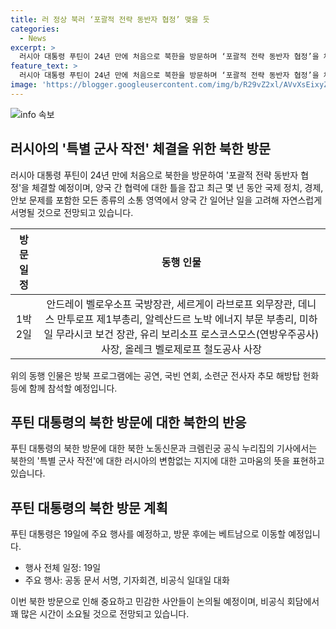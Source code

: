 ```yaml
---
title: 러 정상 북러 ‘포괄적 전략 동반자 협정’ 맺을 듯
categories:
  - News
excerpt: >
  러시아 대통령 푸틴이 24년 만에 처음으로 북한을 방문하며 ‘포괄적 전략 동반자 협정’을 체결할 것으로 보인다. 이로써 양국은 과거 협정을 대체하게 되며, 러시아는 북한의 변함없는 지지에 감사의 뜻을 표했다. 두 정상은 공동 문서를 서명한 뒤 비공식으로 일대일 대화를 할 예정이며, 방북 프로그램에는 공연과 국빈 연회 등이 포함돼 있다.
feature_text: >
  러시아 대통령 푸틴이 24년 만에 처음으로 북한을 방문하며 ‘포괄적 전략 동반자 협정’을 체결할 것으로 보인다. 이로써 양국은 과거 협정을 대체하게 되며, 러시아는 북한의 변함없는 지지에 감사의 뜻을 표했다. 두 정상은 공동 문서를 서명한 뒤 비공식으로 일대일 대화를 할 예정이며, 방북 프로그램에는 공연과 국빈 연회 등이 포함돼 있다.
image: 'https://blogger.googleusercontent.com/img/b/R29vZ2xl/AVvXsEixyZcFfHzMRdzZMjFBmAUKJYCLCGyLL1o632UiGVXcaFdKo_bkvkuCioo0uUKlGfBVcT3P84aROyZIXSBEx3Aw5nCQ3pTgDom1WDC4m8eifvWiAmWEEVb4x6G_l8C0QH225ldMjyaFvpxGEBGNO37VmDTDMHGhJPq73UglMfDca1-0aw/s1600/blogspot.png'
---
```


<p><img src="https://blogger.googleusercontent.com/img/b/R29vZ2xl/AVvXsEixyZcFfHzMRdzZMjFBmAUKJYCLCGyLL1o632UiGVXcaFdKo_bkvkuCioo0uUKlGfBVcT3P84aROyZIXSBEx3Aw5nCQ3pTgDom1WDC4m8eifvWiAmWEEVb4x6G_l8C0QH225ldMjyaFvpxGEBGNO37VmDTDMHGhJPq73UglMfDca1-0aw/s1600/blogspot.png" alt="info 속보" /></p>

<h2 data-ke-size="size26">러시아의 &#x27;특별 군사 작전&#x27; 체결을 위한 북한 방문</h2>

<p data-ke-size="size16">러시아 대통령 푸틴이 24년 만에 처음으로 북한을 방문하여 &#x27;포괄적 전략 동반자 협정&#x27;을 체결할 예정이며, 양국 간 협력에 대한 틀을 잡고 최근 몇 년 동안 국제 정치, 경제, 안보 문제를 포함한 모든 종류의 소통 영역에서 양국 간 일어난 일을 고려해 자연스럽게 서명될 것으로 전망되고 있습니다.</p>

<table>
<thead>
<tr>
<th style="text-align: center; height: 17px;"><b>방문일정</b></th>
<th style="text-align: center; height: 17px;"><b>동행 인물</b></th>
</tr>
</thead>
<tbody>
<tr>
<td style="text-align: center; height: 17px;">1박2일</td>
<td style="text-align: center; height: 17px;">안드레이 벨로우소프 국방장관, 세르게이 라브로프 외무장관, 데니스 만투로프 제1부총리, 알렉산드르 노박 에너지 부문 부총리, 미하일 무라시코 보건 장관, 유리 보리소프 로스코스모스(연방우주공사) 사장, 올레크 벨로제로프 철도공사 사장</td>
</tr>
</tbody>
</table>

<p data-ke-size="size16">위의 동행 인물은 방북 프로그램에는 공연, 국빈 연회, 소련군 전사자 추모 해방탑 헌화 등에 함께 참석할 예정입니다.</p>

<h2 data-ke-size="size26">푸틴 대통령의 북한 방문에 대한 북한의 반응</h2>

<p data-ke-size="size16">푸틴 대통령의 북한 방문에 대한 북한 노동신문과 크렘린궁 공식 누리집의 기사에서는 북한의 &#x27;특별 군사 작전&#x27;에 대한 러시아의 변함없는 지지에 대한 고마움의 뜻을 표현하고 있습니다.</p>

<h2 data-ke-size="size26">푸틴 대통령의 북한 방문 계획</h2>

<p data-ke-size="size16">푸틴 대통령은 19일에 주요 행사를 예정하고, 방문 후에는 베트남으로 이동할 예정입니다.</p>

<ul>
<li>행사 전체 일정: 19일</li>
<li>주요 행사: 공동 문서 서명, 기자회견, 비공식 일대일 대화</li>
</ul>

<p data-ke-size="size16">이번 북한 방문으로 인해 중요하고 민감한 사안들이 논의될 예정이며, 비공식 회담에서 꽤 많은 시간이 소요될 것으로 전망되고 있습니다.</p>

